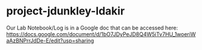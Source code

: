 # project-jdunkley-ldakir

Our Lab Notebook/Log is in a Google doc that can be accessed here: https://docs.google.com/document/d/1bO7JDyPeJD8Q4W5iTv7HU_1woeriWaAzBNPrrJdDe-E/edit?usp=sharing
